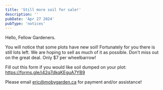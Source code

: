 ```yaml
---
title: 'Still more soil for sale!'
description: ''
pubDate: 'Apr 27 2024'
pubType: 'notices'
---
```

Hello, Fellow Gardeners.

You will notice that some plots have new soil! Fortunately for you there is still lots left. We are hoping to sell as much of it as possible. Don't miss out on the great deal. Only $7 per wheelbarrow!

Fill out this form if you would like soil dumped on your plot: https://forms.gle/i42q7dkqKEguA7YB9

Please email eric@mobygarden.ca for payment and/or assistance!
